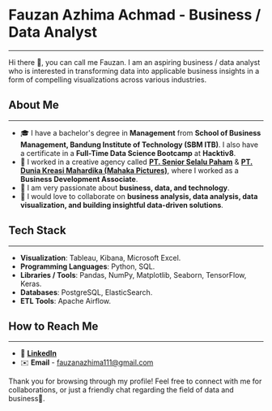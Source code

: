 # **Fauzan Azhima Achmad - Business / Data Analyst**
---

Hi there 👋, you can call me Fauzan. I am an aspiring business / data analyst who is interested in transforming data into applicable business insights in a form of compelling visualizations across various industries.

## **About Me**
---
- 🎓 I have a bachelor's degree in **Management** from **School of Business Management, Bandung Institute of Technology (SBM ITB)**. I also have a certificate in a **Full-Time Data Science Bootcamp** at **Hacktiv8**.
- 💼 I worked in a creative agency called **[PT. Senior Selalu Paham](https://www.linkedin.com/company/seniorselalupaham/)** & **[PT. Dunia Kreasi Mahardika (Mahaka Pictures)](https://www.instagram.com/mahakamedia/?hl=en)**, where I worked as a **Business Development Associate**.
- 🚀 I am very passionate about **business, data, and technology**.
- 🤝 I would love to collaborate on **business analysis, data analysis, data visualization, and building insightful data-driven solutions**.

## **Tech Stack**
---
- **Visualization**: Tableau, Kibana, Microsoft Excel.
- **Programming Languages**: Python, SQL.
- **Libraries / Tools**: Pandas, NumPy, Matplotlib, Seaborn, TensorFlow, Keras.
- **Databases**: PostgreSQL, ElasticSearch.
- **ETL Tools**: Apache Airflow.

## **How to Reach Me**
---
- 🔗 **[LinkedIn](https://www.linkedin.com/in/achmadfauzanazhima/)**
- ✉️ **Email** - [fauzanazhima111@gmail.com](mailto:fauzanazhima111@gmail.com)

Thank you for browsing through my profile! Feel free to connect with me for collaborations, or just a friendly chat regarding the field of data and business👋.
